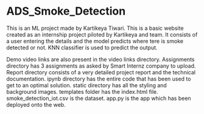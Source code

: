 # ADS_Smoke_Detection
This is an ML project made by Kartikeya Tiwari. 
This is a basic website created as an internship project piloted by Kartikeya and team. It consists of a user entering the details
and the model predicts where tere is smoke detected or not. 
KNN classifier is used to predict the output.

Demo video links are also present in the video links directory.
Assignments directory has 3 assignments as asked by Smart Internz company to upload.
Report directory consists of a very detailed project report and the technical documentation.
ipynb directory has the entire code that has been used to get to an optimal solution.
static directory has all the styling and background images.
templates folder has the index.html file.
smoke_detection_iot.csv is the dataset.
app.py is the app which has been deployed onto the web.
